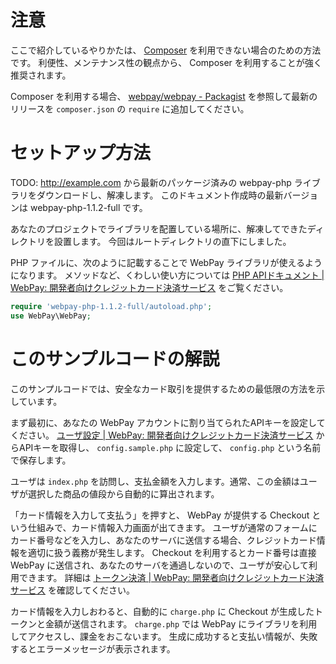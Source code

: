 # 注意

ここで紹介しているやりかたは、 [Composer](http://getcomposer.org) を利用できない場合のための方法です。
利便性、メンテナンス性の観点から、 Composer を利用することが強く推奨されます。

Composer を利用する場合、 [webpay/webpay - Packagist](https://packagist.org/packages/webpay/webpay) を参照して最新のリリースを `composer.json` の `require` に追加してください。

# セットアップ方法

TODO: http://example.com から最新のパッケージ済みの webpay-php ライブラリをダウンロードし、解凍します。
このドキュメント作成時の最新バージョンは webpay-php-1.1.2-full です。

あなたのプロジェクトでライブラリを配置している場所に、解凍してできたディレクトリを設置します。
今回はルートディレクトリの直下にしました。

PHP ファイルに、次のように記載することで WebPay ライブラリが使えるようになります。
メソッドなど、くわしい使い方については [PHP APIドキュメント | WebPay: 開発者向けクレジットカード決済サービス](https://webpay.jp/docs/api/php) をご覧ください。

```php
require 'webpay-php-1.1.2-full/autoload.php';
use WebPay\WebPay;
```

# このサンプルコードの解説

このサンプルコードでは、安全なカード取引を提供するための最低限の方法を示しています。

まず最初に、あなたの WebPay アカウントに割り当てられたAPIキーを設定してください。
[ユーザ設定 | WebPay: 開発者向けクレジットカード決済サービス](https://webpay.jp/settings) からAPIキーを取得し、 `config.sample.php` に設定して、 `config.php` という名前で保存します。

ユーザは `index.php` を訪問し、支払金額を入力します。通常、この金額はユーザが選択した商品の値段から自動的に算出されます。

「カード情報を入力して支払う」を押すと、 WebPay が提供する Checkout という仕組みで、カード情報入力画面が出てきます。
ユーザが通常のフォームにカード番号などを入力し、あなたのサーバに送信する場合、クレジットカード情報を適切に扱う義務が発生します。
Checkout を利用するとカード番号は直接 WebPay に送信され、あなたのサーバを通過しないので、ユーザが安心して利用できます。
詳細は [トークン決済 | WebPay: 開発者向けクレジットカード決済サービス](https://webpay.jp/docs/payments_with_token) を確認してください。

カード情報を入力しおわると、自動的に `charge.php` に Checkout が生成したトークンと金額が送信されます。
`charge.php` では WebPay にライブラリを利用してアクセスし、課金をおこないます。
生成に成功すると支払い情報が、失敗するとエラーメッセージが表示されます。
